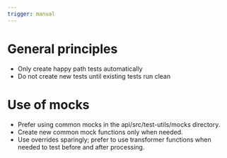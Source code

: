 ```yaml
---
trigger: manual
---
```


# General principles

- Only create happy path tests automatically
- Do not create new tests until existing tests run clean

# Use of mocks

- Prefer using common mocks in the api/src/test-utils/mocks directory.
- Create new common mock functions only when needed.
- Use overrides sparingly; prefer to use transformer functions when needed to test before and after processing.

